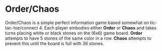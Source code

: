 # Order/Chaos
Order/Chaos is a simple perfect information game based somewhat on tic-tac-toe/connect 4. Each player embodies either __Order__ or __Chaos__ and takes turns placing white or black stones on the (6x6) game board. __Order__ attempts to have 5 stones of the same color in a row. __Chaos__ attempts to prevent this until the board is full with 36 stones.
